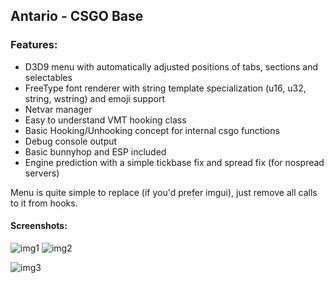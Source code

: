 ## Antario - CSGO Base

### Features:

 * D3D9 menu with automatically adjusted positions of tabs, sections and selectables
 * FreeType font renderer with string template specialization (u16, u32, string, wstring) and emoji support
 * Netvar manager
 * Easy to understand VMT hooking class
 * Basic Hooking/Unhooking concept for internal csgo functions
 * Debug console output
 * Basic bunnyhop and ESP included
 * Engine prediction with a simple tickbase fix and spread fix (for nospread servers)


Menu is quite simple to replace (if you'd prefer imgui), just remove all calls to it from hooks.

#### Screenshots:

![img1](https://i.imgur.com/abfpoxN.png) ![img2](https://i.imgur.com/qTuoD85.png)

![img3](https://i.imgur.com/oAdI1s7.png)
